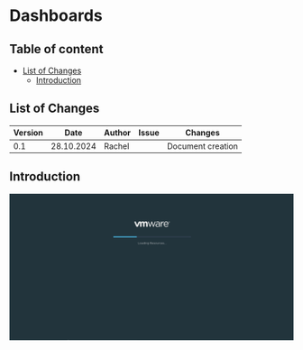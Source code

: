 
# Dashboards

## Table of content
- [List of Changes](#list-of-changes)
  - [Introduction](#introduction)

## List of Changes

| Version | Date       | Author       | Issue    | Changes           |
|---------|------------|--------------|----------|-------------------|
| 0.1     | 28.10.2024 | Rachel | | Document creation |

## Introduction



![image](images/wiSetvRopsDashboardPermission/dash.png)
